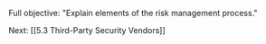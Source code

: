 Full objective: "Explain elements of the risk management process."



Next: [[5.3 Third-Party Security Vendors]]